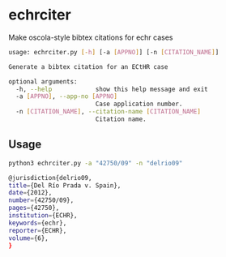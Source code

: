 # echrciter 

Make oscola-style bibtex citations for echr cases

```bash
usage: echrciter.py [-h] [-a [APPNO]] [-n [CITATION_NAME]]

Generate a bibtex citation for an ECtHR case

optional arguments:
  -h, --help            show this help message and exit
  -a [APPNO], --app-no [APPNO]
                        Case application number.
  -n [CITATION_NAME], --citation-name [CITATION_NAME]
                        Citation name.

```

## Usage 

```bash
python3 echrciter.py -a "42750/09" -n "delrio09"  
```

```bash
@jurisdiction{delrio09,
title={Del Río Prada v. Spain},
date={2012},
number={42750/09},
pages={42750},
institution={ECHR},
keywords={echr},
reporter={ECHR},
volume={6},
}
```
